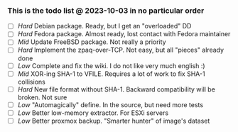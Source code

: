 ### This is the todo list @ 2023-10-03 in no particular order

- [ ] *Hard* Debian package. Ready, but I get an "overloaded" DD
- [ ] *Hard* Fedora package. Almost ready, lost contact with Fedora maintainer
- [ ] *Mid* Update FreeBSD package. Not really a priority
- [ ] *Hard* Implement the zpaq-over-TCP. Not easy, but all "pieces" already done
- [ ] *Low* Complete and fix the wiki. I do not like very much english :)
- [ ] *Mid* XOR-ing SHA-1 to VFILE. Requires a lot of work to fix SHA-1 collisions
- [ ] *Hard* New file format without SHA-1. Backward compatibility will be broken. Not sure
- [ ] *Low* "Automagically" define. In the source, but need more tests
- [ ] *Low* Better low-memory extractor. For ESXi servers
- [ ] *Low* Better proxmox backup. "Smarter hunter" of image's dataset
